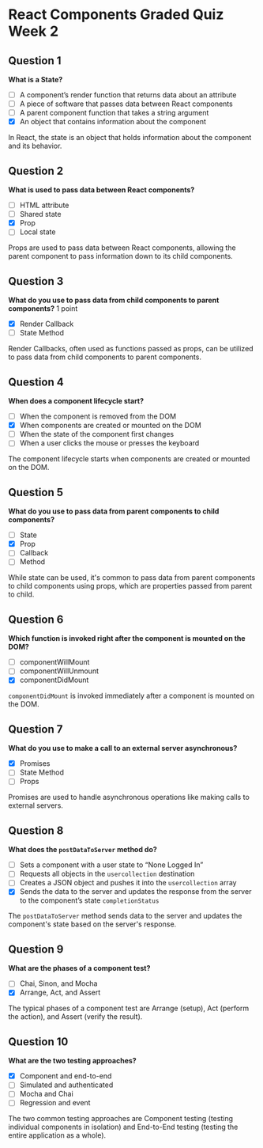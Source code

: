 # React Components Graded Quiz Week 2

## Question 1
**What is a State?**

- [ ] A component’s render function that returns data about an attribute
- [ ] A piece of software that passes data between React components
- [ ] A parent component function that takes a string argument
- [x] An object that contains information about the component

In React, the state is an object that holds information about the component and its behavior.

## Question 2
**What is used to pass data between React components?**

- [ ] HTML attribute
- [ ] Shared state
- [x] Prop
- [ ] Local state

Props are used to pass data between React components, allowing the parent component to pass information down to its child components.

## Question 3
**What do you use to pass data from child components to parent components?**
1 point
- [x] Render Callback
- [ ] State Method

Render Callbacks, often used as functions passed as props, can be utilized to pass data from child components to parent components.

## Question 4
**When does a component lifecycle start?**

- [ ] When the component is removed from the DOM
- [x] When components are created or mounted on the DOM
- [ ] When the state of the component first changes
- [ ] When a user clicks the mouse or presses the keyboard

The component lifecycle starts when components are created or mounted on the DOM.

## Question 5
**What do you use to pass data from parent components to child components?**

- [ ] State
- [x] Prop
- [ ] Callback
- [ ] Method

While state can be used, it's common to pass data from parent components to child components using props, which are properties passed from parent to child.

## Question 6
**Which function is invoked right after the component is mounted on the DOM?**

- [ ] componentWillMount
- [ ] componentWillUnmount
- [x] componentDidMount

`componentDidMount` is invoked immediately after a component is mounted on the DOM.

## Question 7
**What do you use to make a call to an external server asynchronous?**

- [x] Promises
- [ ] State Method
- [ ] Props

Promises are used to handle asynchronous operations like making calls to external servers.

## Question 8
**What does the `postDataToServer` method do?**

- [ ] Sets a component with a user state to “None Logged In”
- [ ] Requests all objects in the `usercollection` destination
- [ ] Creates a JSON object and pushes it into the `usercollection` array
- [x] Sends the data to the server and updates the response from the server to the component’s state `completionStatus`

The `postDataToServer` method sends data to the server and updates the component's state based on the server's response.

## Question 9
**What are the phases of a component test?**

- [ ] Chai, Sinon, and Mocha
- [x] Arrange, Act, and Assert

The typical phases of a component test are Arrange (setup), Act (perform the action), and Assert (verify the result).

## Question 10
**What are the two testing approaches?**

- [x] Component and end-to-end
- [ ] Simulated and authenticated
- [ ] Mocha and Chai
- [ ] Regression and event

The two common testing approaches are Component testing (testing individual components in isolation) and End-to-End testing (testing the entire application as a whole).
